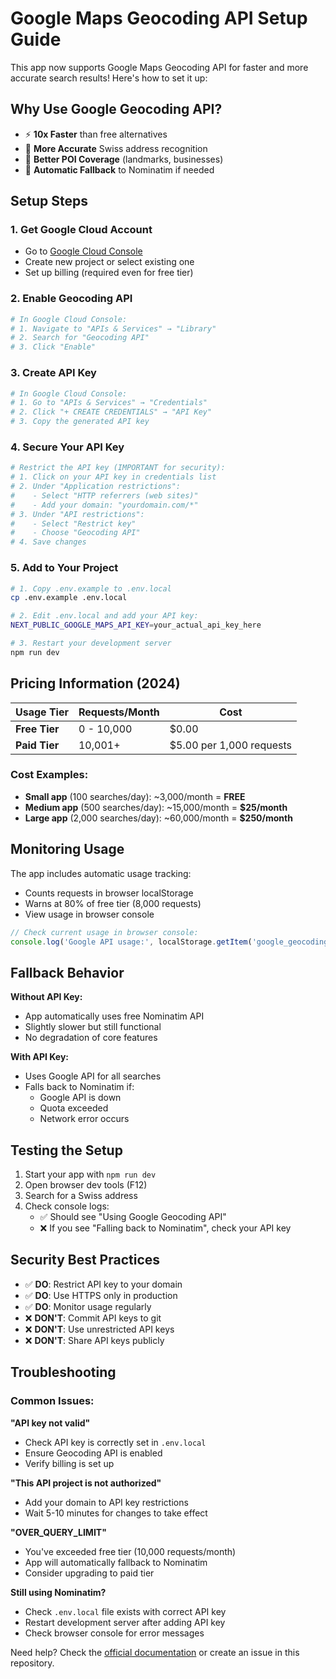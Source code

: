 # Google Maps Geocoding API Setup Guide

This app now supports Google Maps Geocoding API for faster and more accurate search results! Here's how to set it up:

## Why Use Google Geocoding API?

- ⚡ **10x Faster** than free alternatives
- 🎯 **More Accurate** Swiss address recognition  
- 📍 **Better POI Coverage** (landmarks, businesses)
- 🔄 **Automatic Fallback** to Nominatim if needed

## Setup Steps

### 1. Get Google Cloud Account
- Go to [Google Cloud Console](https://console.cloud.google.com/)
- Create new project or select existing one
- Set up billing (required even for free tier)

### 2. Enable Geocoding API
```bash
# In Google Cloud Console:
# 1. Navigate to "APIs & Services" → "Library"
# 2. Search for "Geocoding API"
# 3. Click "Enable"
```

### 3. Create API Key
```bash
# In Google Cloud Console:
# 1. Go to "APIs & Services" → "Credentials"  
# 2. Click "+ CREATE CREDENTIALS" → "API Key"
# 3. Copy the generated API key
```

### 4. Secure Your API Key
```bash
# Restrict the API key (IMPORTANT for security):
# 1. Click on your API key in credentials list
# 2. Under "Application restrictions":
#    - Select "HTTP referrers (web sites)"
#    - Add your domain: "yourdomain.com/*"
# 3. Under "API restrictions":
#    - Select "Restrict key"  
#    - Choose "Geocoding API"
# 4. Save changes
```

### 5. Add to Your Project
```bash
# 1. Copy .env.example to .env.local
cp .env.example .env.local

# 2. Edit .env.local and add your API key:
NEXT_PUBLIC_GOOGLE_MAPS_API_KEY=your_actual_api_key_here

# 3. Restart your development server
npm run dev
```

## Pricing Information (2024)

| Usage Tier | Requests/Month | Cost |
|------------|----------------|------|
| **Free Tier** | 0 - 10,000 | $0.00 |
| **Paid Tier** | 10,001+ | $5.00 per 1,000 requests |

### Cost Examples:
- **Small app** (100 searches/day): ~3,000/month = **FREE** 
- **Medium app** (500 searches/day): ~15,000/month = **$25/month**
- **Large app** (2,000 searches/day): ~60,000/month = **$250/month**

## Monitoring Usage

The app includes automatic usage tracking:
- Counts requests in browser localStorage
- Warns at 80% of free tier (8,000 requests)
- View usage in browser console

```javascript
// Check current usage in browser console:
console.log('Google API usage:', localStorage.getItem('google_geocoding_usage'))
```

## Fallback Behavior

**Without API Key:**
- App automatically uses free Nominatim API
- Slightly slower but still functional
- No degradation of core features

**With API Key:**
- Uses Google API for all searches
- Falls back to Nominatim if:
  - Google API is down
  - Quota exceeded  
  - Network error occurs

## Testing the Setup

1. Start your app with `npm run dev`
2. Open browser dev tools (F12)
3. Search for a Swiss address
4. Check console logs:
   - ✅ Should see "Using Google Geocoding API"
   - ❌ If you see "Falling back to Nominatim", check your API key

## Security Best Practices

- ✅ **DO**: Restrict API key to your domain
- ✅ **DO**: Use HTTPS only in production
- ✅ **DO**: Monitor usage regularly
- ❌ **DON'T**: Commit API keys to git
- ❌ **DON'T**: Use unrestricted API keys
- ❌ **DON'T**: Share API keys publicly

## Troubleshooting

### Common Issues:

**"API key not valid"**
- Check API key is correctly set in `.env.local`
- Ensure Geocoding API is enabled
- Verify billing is set up

**"This API project is not authorized"**
- Add your domain to API key restrictions
- Wait 5-10 minutes for changes to take effect

**"OVER_QUERY_LIMIT"**  
- You've exceeded free tier (10,000 requests/month)
- App will automatically fallback to Nominatim
- Consider upgrading to paid tier

**Still using Nominatim?**
- Check `.env.local` file exists with correct API key
- Restart development server after adding API key
- Check browser console for error messages

Need help? Check the [official documentation](https://developers.google.com/maps/documentation/geocoding/start) or create an issue in this repository.